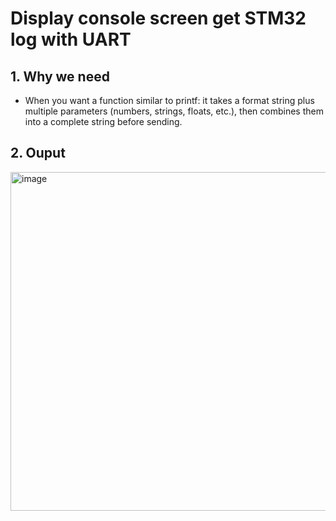 # Display console screen get STM32 log with UART 

## 1. Why we need 

- When you want a function similar to printf: it takes a format string plus multiple parameters (numbers, strings, floats, etc.), then combines them into a complete string before sending.

## 2. Ouput 

<img width="624" height="542" alt="image" src="https://github.com/user-attachments/assets/9c358eb3-cc52-4c16-a552-228d82c55b6f" />
